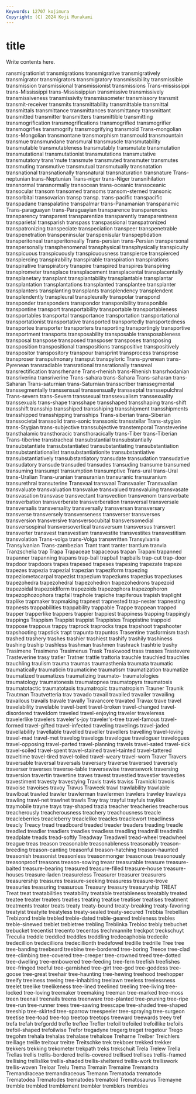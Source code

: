 ```yaml
---
Keywords: 12707 kojimura
Copyright: (C) 2024 Koji Murakami
---
```


# title

Write contents here.



ransmigrationist transmigrations transmigrative transmigratively transmigrator transmigrators transmigratory transmissibility transmissible
transmission transmissional transmissionist transmissions Trans-mississippi trans-Mississippi trans-Mississippian transmissive transmissively transmissiveness
transmissivity transmissometer transmissory transmit transmit-receiver transmits transmittability transmittable transmittal transmittals
transmittance transmittances transmittancy transmittant transmitted transmitter transmitters transmittible transmitting transmogrification
transmogrifications transmogrified transmogrifier transmogrifies transmogrify transmogrifying transmold Trans-mongolian trans-Mongolian transmontane
transmorphism transmould transmountain transmue transmundane transmural transmuscle transmutability transmutable transmutableness
transmutably transmutate transmutation transmutational transmutationist transmutations transmutative transmutatory trans'mute transmute
transmuted transmuter transmutes transmuting transmutive transmutual transmutually transnatation transnational transnationally
transnatural transnaturation transnature Trans-neptunian trans-Neptunian Trans-niger trans-Niger transnihilation transnormal transnormally
transocean trans-oceanic transoceanic transocular transom transomed transoms transom-sterned transonic transorbital
transovarian transp transp. trans-pacific transpacific transpadane transpalatine transpalmar trans-Panamanian transpanamic
Trans-paraguayan trans-Paraguayian transparence transparencies transparency transparent transparentize transparently transparentness transparietal
transparish transpass transpassional transpatronized transpatronizing transpeciate transpeciation transpeer transpenetrable transpenetration
transpeninsular transpenisular transpeptidation transperitoneal transperitoneally Trans-persian trans-Persian transpersonal transpersonally transphenomenal
transphysical transphysically transpicuity transpicuous transpicuously transpicuousness transpierce transpierced transpiercing transpirability
transpirable transpiration transpirations transpirative transpiratory transpire transpired transpires transpiring transpirometer
transplace transplacement transplacental transplacentally transplanetary transplant transplantability transplantable transplantar transplantation
transplantations transplanted transplantee transplanter transplanters transplanting transplants transplendency transplendent transplendently
transpleural transpleurally transpolar transpond transponder transponders transpondor transponibility transponible transpontine
transport transportability transportable transportableness transportables transportal transportance transportation transportational transportationist
transportative transported transportedly transportedness transportee transporter transporters transporting transportingly transportive
transportment transports transposability transposable transposableness transposal transpose transposed transposer transposes
transposing transposition transpositional transpositions transpositive transpositively transpositor transpository transpour transprint
transprocess transprose transproser transpulmonary transput transpyloric Trans-pyrenean trans-Pyrenean transradiable transrational
transrationally transreal transrectification transrhenane Trans-rhenish trans-Rhenish transrhodanian transriverina transriverine Trans-sahara
trans-Sahara Trans-saharan trans-Saharan Trans-saturnian trans-Saturnian transscriber transsegmental transsegmentally transsensual transsensually
transseptal transsepulchral Trans-severn trans-Severn transsexual transsexualism transsexuality transsexuals trans-shape transshape
transshaped transshaping trans-shift transshift transship transshiped transshiping transshipment transshipments transshipped
transshipping transships Trans-siberian trans-Siberian transsocietal transsolid trans-sonic transsonic transstellar Trans-stygian
trans-Stygian trans-subjective transsubjective transtemporal Transteverine transthalamic transthoracic transthoracically trans-Tiber trans-Tiberian
Trans-tiberine transtracheal transubstantial transubstantially transubstantiate transubstantiated transubstantiating transubstantiation transubstantiationalist transubstantiationite
transubstantiative transubstantiatively transubstantiatory transudate transudation transudative transudatory transude transuded transudes
transuding transume transumed transuming transumpt transumption transumptive Trans-ural trans-Ural trans-Uralian
Trans-uranian transuranian transuranic transuranium transurethral transuterine Transvaal transvaal Transvaaler Transvaalian
transvaluate transvaluation transvalue transvalued transvaluing transvasate transvasation transvase transvectant transvection
transvenom transverbate transverbation transverberate transverberation transversal transversale transversalis transversality transversally
transversan transversary transverse transversely transverseness transverser transverses transversion transversive transversocubital
transversomedial transversospinal transversovertical transversum transversus transvert transverter transvest transvestism transvestite
transvestites transvestitism transvolation Trans-volga trans-Volga transwritten Transylvania Transylvanian Trans-zambezian Trant
trant tranter trantlum tranvia Tranzschelia trap Trapa Trapaceae trapaceous trapan
Trapani trapanned trapanner trapanning trapans trap-ball trapball trapballs trap-cut trap-door
trapdoor trapdoors trapes trapesed trapeses trapesing trapezate trapeze trapezes trapezia
trapezial trapezian trapeziform trapezing trapeziometacarpal trapezist trapezium trapeziums trapezius trapeziuses
trapezohedra trapezohedral trapezohedron trapezohedrons trapezoid trapezoidal trapezoidiform trapezoids trapezophora trapezophoron
trapezophozophora trapfall traphole trapiche trapiferous trapish traplight traplike trapmaker trapmaking
trapnest trapnested trap-nester trapnesting trapnests trappabilities trappability trappable Trappe trappean
trapped trapper trapperlike trappers trappier trappiest trappiness trapping trappingly trappings
Trappism Trappist trappist Trappistes Trappistine trappoid trappose trappous trappy traprock
traprocks traps trapshoot trapshooter trapshooting trapstick trapt trapunto trapuntos Trasentine
trasformism trash trashed trashery trashes trashier trashiest trashify trashily trashiness
trashing traship trashless trashman trashmen trashrack trashtrie trashy Trasimene Trasimeno
Trasimenus Trask Traskwood trass trasses Trastevere Trasteverine trasy tratler Tratner
trattle trattoria trauchle trauchled trauchles trauchling traulism trauma traumas traumasthenia
traumata traumatic traumatically traumaticin traumaticine traumatism traumatization traumatize traumatized traumatizes
traumatizing traumato- traumatologies traumatology traumatonesis traumatopnea traumatopyra traumatosis traumatotactic traumatotaxis
traumatropic traumatropism Trauner Traunik Trautman Trautvetteria trav travado travail travailed
travailer travailing travailous travails travale travally Travancore travated Travax trave
travel travelability travelable travel-bent travel-broken travel-changed travel-disordered traveldom traveled travel-enjoying
traveler traveleress travelerlike travelers traveler's-joy traveler's-tree travel-famous travel-formed travel-gifted travel-infected
traveling travelings travel-jaded travellability travellable travelled traveller travellers travelling travel-loving
travel-mad travel-met travelog travelogs travelogue traveloguer travelogues travel-opposing travel-parted travel-planning
travels travel-sated travel-sick travel-soiled travel-spent travel-stained travel-tainted travel-tattered traveltime travel-tired
travel-toiled travel-weary travel-worn Traver Travers traversable traversal traversals traversary traverse
traversed traversely traverser traverses traverse-table traversewise traversework traversing traversion travertin
travertine traves travest travestied travestier travesties travestiment travesty travestying Travis
travis traviss Travnicki travois travoise travoises travoy Travus Traweek trawl
trawlability trawlable trawlboat trawled trawler trawlerman trawlermen trawlers trawley trawleys
trawling trawl-net trawlnet trawls Tray tray trayful trayfuls traylike traymobile
trayne trays tray-shaped trazia treacher treacheries treacherous treacherously treacherousness treachery
treachousness treacle treacleberries treacleberry treaclelike treacles treaclewort treacliness treacly Treacy
tread treadboard treaded treader treaders treading treadle treadled treadler treadlers
treadles treadless treadling treadmill treadmills treadplate treads tread-softly Treadway Treadwell
tread-wheel treadwheel treague treas treason treasonable treasonableness treasonably treason-breeding treason-canting
treasonful treason-hatching treason-haunted treasonish treasonist treasonless treasonmonger treasonous treasonously treasonproof
treasons treason-sowing treasr treasurable treasure treasure-baited treasure-bearing treasured treasure-filled treasure-house
treasure-houses treasure-laden treasureless Treasurer treasurer treasurers treasurership treasures treasure-seeking treasuress
treasure-trove treasuries treasuring treasurous Treasury treasury treasuryship TREAT Treat treat
treatabilities treatability treatable treatableness treatably treated treatee treater treaters treaties
treating treatise treatiser treatises treatment treatments treator treats treaty treaty-bound
treaty-breaking treaty-favoring treatyist treatyite treatyless treaty-sealed treaty-secured Trebbia Trebellian Trebizond
treble trebled treble-dated treble-geared trebleness trebles treble-sinewed treblet trebletree trebling
Treblinka Trebloc trebly trebuchet trebucket trecentist trecento trecentos trechmannite treckpot
treckschuyt Treculia treddle treddled treddles treddling tredecaphobia tredecile tredecillion tredecillions
tredecillionth tredefowel tredille tredrille Tree tree tree-banding treebeard treebine tree-bordered
tree-boring Treece tree-clad tree-climbing tree-covered tree-creeper tree-crowned treed tree-dotted tree-dwelling
tree-embowered tree-feeding tree-fern treefish treefishes tree-fringed treeful tree-garnished tree-girt tree-god
tree-goddess tree-goose tree-great treehair tree-haunting tree-hewing treehood treehopper treeify treeiness
treeing tree-inhabiting treelawn treeless treelessness treelet treelike treelikeness tree-lined treelined
treeling tree-living tree-locked tree-loving treemaker treemaking treeman tree-marked tree-moss treen
treenail treenails treens treenware tree-planted tree-pruning tree-ripe tree-run tree-runner trees
tree-sawing treescape tree-shaded tree-shaped treeship tree-skirted tree-sparrow treespeeler tree-spraying tree-surgeon
treetise tree-toad tree-top treetop treetops treeward treewards treey tref trefa
trefah trefgordd trefle treflee Trefler trefoil trefoiled trefoillike trefoils trefoil-shaped
trefoilwise Trefor tregadyne tregerg treget tregetour Trego tregohm trehala trehalas
trehalase trehalose Treharne Treiber Treichlers treillage treille treitour treitre Treitschke
trek trekboer trekked trekker trekkers trekking trekometer trekpath treks trekschuit
Trela Trelew Trella Trellas trellis trellis-bordered trellis-covered trellised trellises trellis-framed
trellising trellislike trellis-shaded trellis-sheltered trellis-work trelliswork trellis-woven Treloar Trelu Trema
Tremain Tremaine Tremandra Tremandraceae tremandraceous Tremann Trematoda trematode Trematodea Trematodes
trematodes trematoid Trematosaurus Tremayne tremble trembled tremblement trembler tremblers trembles
